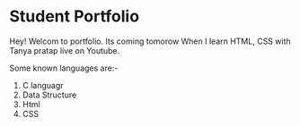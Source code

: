# Student Portfolio

Hey! Welcom to portfolio. Its coming tomorow When I learn HTML, CSS with Tanya pratap  live on Youtube.


Some known languages are:-
1. C languagr
2. Data Structure
3. Html
4. CSS